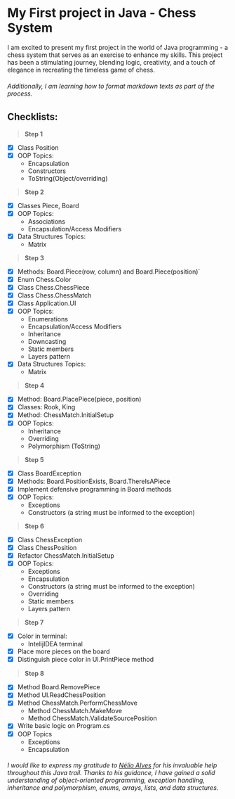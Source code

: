 # My First project in Java - Chess System

I am excited to present my first project in the world of Java programming - a chess system that serves as an exercise to enhance my skills. This project has been a stimulating journey, blending logic, creativity, and a touch of elegance in recreating the timeless game of chess.
###### Additionally, I am learning how to format markdown texts as part of the process.

## Checklists:
> **Step 1**
- [x] Class Position
- [x] OOP Topics:
  -  Encapsulation
  -  Constructors
  -  ToString(Object/overriding)
> **Step 2**
- [x] Classes Piece, Board
- [x] OOP Topics:
  -  Associations
  -  Encapsulation/Access Modifiers
- [x] Data Structures Topics:
  -  Matrix
> **Step 3**
- [x] Methods: Board.Piece(row, column) and Board.Piece(position)`
- [x] Enum Chess.Color
- [x] Class Chess.ChessPiece
- [x] Class Chess.ChessMatch
- [x] Class Application.UI
- [x] OOP Topics:
  -  Enumerations
  -  Encapsulation/Access Modifiers
  -  Inheritance
  -  Downcasting
  -  Static members
  -  Layers pattern
- [x] Data Structures Topics:
  -  Matrix
> **Step 4**
- [x] Method: Board.PlacePiece(piece, position)
- [x] Classes: Rook, King
- [x] Method: ChessMatch.InitialSetup 
- [x] OOP Topics:
  -  Inheritance
  -  Overriding
  -  Polymorphism (ToString)
> **Step 5**
- [x] Class BoardException
- [x] Methods: Board.PositionExists, Board.ThereIsAPiece
- [x] Implement defensive programming in Board methods
- [x] OOP Topics:
  -  Exceptions
  -  Constructors (a string must be informed to the exception)
> **Step 6**
- [x] Class ChessException
- [x] Class ChessPosition
- [x] Refactor ChessMatch.InitialSetup
- [x] OOP Topics:
  - Exceptions
  - Encapsulation
  - Constructors (a string must be informed to the exception)
  - Overriding
  - Static members
  - Layers pattern
> **Step 7**
- [x] Color in terminal:
  - IntelijIDEA terminal
- [x] Place more pieces on the board
- [x] Distinguish piece color in UI.PrintPiece method
> **Step 8**
- [x] Method Board.RemovePiece
- [x] Method UI.ReadChessPosition
- [x] Method ChessMatch.PerformChessMove
  - Method ChessMatch.MakeMove
  - Method ChessMatch.ValidateSourcePosition
- [x] Write basic logic on Program.cs
- [x] OOP Topics
  - Exceptions
  - Encapsulation
###### I would like to express my gratitude to [Nélio Alves](https://www.udemy.com/course/java-curso-completo/#instructor-1) for his invaluable help throughout this Java trail. Thanks to his guidance, I have gained a solid understanding of object-oriented programming, exception handling, inheritance and polymorphism, enums, arrays, lists, and data structures.


